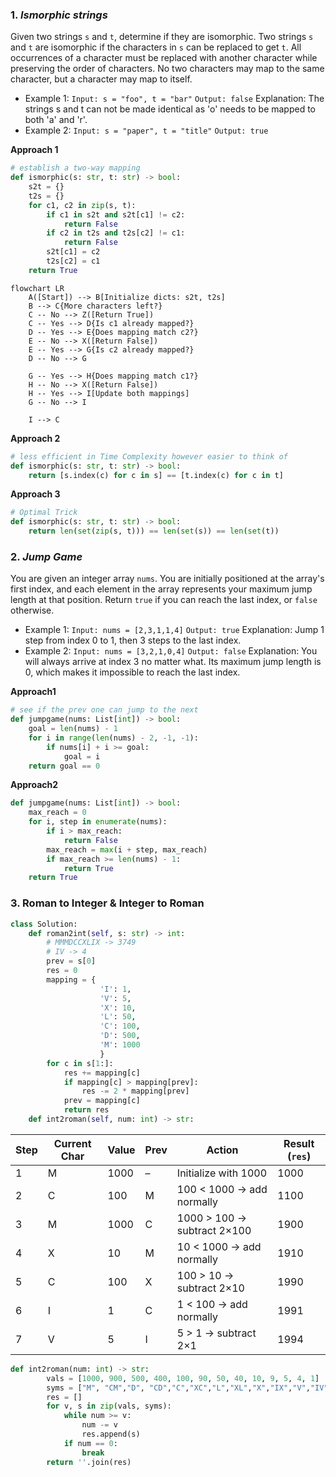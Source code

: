 ### 1. *Ismorphic strings*
Given two strings `s` and `t`, determine if they are isomorphic.
Two strings `s` and `t` are isomorphic if the characters in `s` can be replaced to get `t`.
All occurrences of a character must be replaced with another character while preserving the order of characters. No two characters may map to the same character, but a character may map to itself.
- Example 1:
`Input: s = "foo", t = "bar"`
`Output: false`
Explanation:
The strings s and t can not be made identical as 'o' needs to be mapped to both 'a' and 'r'.
- Example 2:
`Input: s = "paper", t = "title"`
`Output: true`

__Approach 1__
```python 
# establish a two-way mapping
def ismorphic(s: str, t: str) -> bool:
    s2t = {}
    t2s = {}
    for c1, c2 in zip(s, t):
        if c1 in s2t and s2t[c1] != c2:
            return False
        if c2 in t2s and t2s[c2] != c1:
            return False
        s2t[c1] = c2
        t2s[c2] = c1
    return True 
```
```mermaid
flowchart LR
    A([Start]) --> B[Initialize dicts: s2t, t2s]
    B --> C{More characters left?}
    C -- No --> Z([Return True])
    C -- Yes --> D{Is c1 already mapped?}
    D -- Yes --> E{Does mapping match c2?}
    E -- No --> X([Return False])
    E -- Yes --> G{Is c2 already mapped?}
    D -- No --> G

    G -- Yes --> H{Does mapping match c1?}
    H -- No --> X([Return False])
    H -- Yes --> I[Update both mappings]
    G -- No --> I

    I --> C
```
__Approach 2__
```python
# less efficient in Time Complexity however easier to think of 
def ismorphic(s: str, t: str) -> bool:
    return [s.index(c) for c in s] == [t.index(c) for c in t]
```
__Approach 3__
```python
# Optimal Trick
def ismorphic(s: str, t: str) -> bool:
    return len(set(zip(s, t))) == len(set(s)) == len(set(t))
```
### 2. *Jump Game*
You are given an integer array `nums`. You are initially positioned at the array's first index, and each element in the array represents your maximum jump length at that position.
Return `true` if you can reach the last index, or `false `otherwise.
- Example 1: 
`Input: nums = [2,3,1,1,4]`
`Output: true`
Explanation: Jump 1 step from index 0 to 1, then 3 steps to the last index.
- Example 2:
`Input: nums = [3,2,1,0,4]`
`Output: false`
Explanation: You will always arrive at index 3 no matter what. Its maximum jump length is 0, which makes it impossible to reach the last index.

__Approach1__
```python
# see if the prev one can jump to the next
def jumpgame(nums: List[int]) -> bool:
    goal = len(nums) - 1
    for i in range(len(nums) - 2, -1, -1):
        if nums[i] + i >= goal:
            goal = i
    return goal == 0
```
__Approach2__
```python
def jumpgame(nums: List[int]) -> bool:
    max_reach = 0
    for i, step in enumerate(nums):
        if i > max_reach:
            return False
        max_reach = max(i + step, max_reach)
        if max_reach >= len(nums) - 1:
            return True
    return True
```
### 3. Roman to Integer & Integer to Roman
```python
class Solution:
    def roman2int(self, s: str) -> int:
        # MMMDCCXLIX -> 3749
        # IV -> 4
        prev = s[0]
        res = 0
        mapping = {
                    'I': 1,
                    'V': 5,
                    'X': 10,
                    'L': 50,
                    'C': 100,
                    'D': 500,
                    'M': 1000
                    }
        for c in s[1:]:
            res += mapping[c]
            if mapping[c] > mapping[prev]:
                res -= 2 * mapping[prev]
            prev = mapping[c]
            return res
    def int2roman(self, num: int) -> str:
```
| Step | Current Char | Value | Prev | Action                      | Result (`res`) |
| ---- | ------------ | ----- | ---- | --------------------------- | -------------- |
| 1    | M            | 1000  | –    | Initialize with 1000        | 1000           |
| 2    | C            | 100   | M    | 100 < 1000 → add normally   | 1100           |
| 3    | M            | 1000  | C    | 1000 > 100 → subtract 2×100 | 1900           |
| 4    | X            | 10    | M    | 10 < 1000 → add normally    | 1910           |
| 5    | C            | 100   | X    | 100 > 10 → subtract 2×10    | 1990           |
| 6    | I            | 1     | C    | 1 < 100 → add normally      | 1991           |
| 7    | V            | 5     | I    | 5 > 1 → subtract 2×1        | 1994           |

```python
def int2roman(num: int) -> str:
        vals = [1000, 900, 500, 400, 100, 90, 50, 40, 10, 9, 5, 4, 1]
        syms = ["M", "CM","D", "CD","C","XC","L","XL","X","IX","V","IV","I"]
        res = []
        for v, s in zip(vals, syms):
            while num >= v:
                num -= v
                res.append(s)
            if num == 0:
                break
        return ''.join(res)
```
